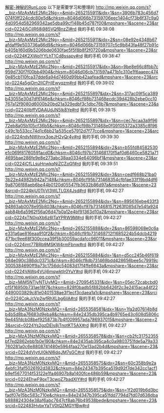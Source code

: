 [解密-神秘的RunLoop](http://www.jianshu.com/p/cf4915508929)
以下是需要学习和整理的
http://mp.weixin.qq.com/s?__biz=MzAxMzE2Mjc2Ng==&mid=2652155911&idx=1&sn=3906b783c456d7074f0ff224cdc80e5d&chksm=8046d066b73159706eec1404cf73b6f37c9a04d0954d582969342ae5dba99cf148b45d787f00&mpshare=1&scene=23&srcid=0224i5CjIR68j985VQfBnzZI#rd
我的手机  09:38:08
http://mp.weixin.qq.com/s?__biz=MzAxMzE2Mjc2Ng==&mid=2652155911&idx=2&sn=08e92e4348b67afdaff9e503736a66d9&chksm=8046d066b73159707c5c9b843fa48f27b91cb405b160d9b5206bde0630fae5f5f8b8f2f0720a&mpshare=1&scene=23&srcid=0224K2XWolYYLhT1Cd8ssapy#rd
我的手机  09:38:47
http://mp.weixin.qq.com/s?__biz=MzAxMzE2Mjc2Ng==&mid=2652155917&idx=3&sn=9be8e66c8fbb7c959d730f7f00bb4904&chksm=8046d06cb731597a471b1c310e1f6aaeec4740e85cb110fca37dde6a94d7460d99bb42aafead&mpshare=1&scene=23&srcid=0224a5giOm2IlCPrjIEwyqzm#rd
我的手机  09:39:02
http://mp.weixin.qq.com/s?__biz=MzAxMzE2Mjc2Ng==&mid=2652155897&idx=2&sn=317ac09f5ca389b43055e30d7df6146e&chksm=8046cf98b731468ecdc39d428b2ebe0cc10767a12f9080d6000b20bd21a329edbf3c1dbc76b7&mpshare=1&scene=23&srcid=0224iIIbffVDAAUdJN5lk8Ye#rd
我的手机  09:39:15
http://mp.weixin.qq.com/s?__biz=MzAxMzE2Mjc2Ng==&mid=2652155897&idx=1&sn=cec7ecaa3a9f9672eb8a05b105cf36b5&chksm=8046cf98b731468e0f09105372a3385c8f96c49c1b533cc74d1c6bb21a535ce57912d7f77cce&mpshare=1&scene=23&srcid=0224ndvNWjhnx3oeJH2yQr4y#rd
我的手机  09:39:30
http://mp.weixin.qq.com/s?__biz=MzAxMzE2Mjc2Ng==&mid=2652155894&idx=2&sn=b55fd84582530e1c069f81760591acd0&chksm=8046cf97b731468170f5af0d6460ce5821a714695bae286fe9e8e273abc38aa0334e64096bf1&mpshare=1&scene=23&srcid=0224iCfLLsuHnwkqNiZCZoGf#rd
我的手机  09:39:51
http://mp.weixin.qq.com/s?__biz=MzAxMzE2Mjc2Ng==&mid=2652155892&idx=3&sn=cedf668b21ba03b22e44982b942a7148&chksm=8046cf95b731468354cfb1ae33f19bd4df69a8706f88aeb6be44b0120d05547fb3632b86d97a&mpshare=1&scene=23&srcid=0224kjU0TtjVI3WLTLGX4Jsd#rd
我的手机  09:42:27
http://mp.weixin.qq.com/s?__biz=MzAxMzE2Mjc2Ng==&mid=2652155894&idx=1&sn=895616ebe433f394863ab0078e95b803&chksm=8046cf97b731468157f263f085d7e54fa924aab84b6a5962f56a06d47b0a12e4bf91363d10a2&mpshare=1&scene=23&srcid=0224xTN0jqXb6z6ITaYPRW9M#rd
我的手机  09:42:27
http://mp.weixin.qq.com/s?__biz=MzAxMzE2Mjc2Ng==&mid=2652155888&idx=2&sn=86598068e0c6ae331a6ae816eaa910f2&chksm=8046cf91b731468712f1685224b54dcb4219471bc9ee68f300ccea39f5b30059acdafcc96011&mpshare=1&scene=23&srcid=0224imt77BRb9MSKW4rmFbnw#rd
我的手机  09:42:27
http://mp.weixin.qq.com/s?__biz=MzAxMzE2Mjc2Ng==&mid=2652155884&idx=1&sn=d5cc245b46f619084e090c386dc0371c&chksm=8046cf8db731469bdd428656bee5c79919c3005384690ff9a73c1756dc54083d17f4ffe6643a&mpshare=1&scene=23&srcid=0224VAWq4VUj6mqwktlr0YuY#rd
我的手机  09:42:27
http://mp.weixin.qq.com/s?__biz=MjM5NTIyNTUyMQ==&mid=2709545331&idx=1&sn=05ec72cabcbd0cf5f16950b731ae18f7&chksm=828f0badb5f882bb6426f2c3e2415aca44f224490003829c81e0401538ae3f1ecf3cdaea1a1c&mpshare=1&scene=23&srcid=0224CqkJcVp2wfRhXLbg6ilA#rd
我的手机  09:42:27
http://mp.weixin.qq.com/s?__biz=MzA3NzM0NzkxMQ==&mid=2655358581&idx=1&sn=1fa2d07614b8db4b5d8ba76683d9eba8&chksm=84e2435db395ca4b9765e43c608d5806c9e445fdcb08bef925873b7b4f009957ada786937015&mpshare=1&scene=23&srcid=0224Ys2gzDEls8jTnotKT5AX#rd
我的手机  09:42:27
http://mp.weixin.qq.com/s?__biz=MzA3NzM0NzkxMQ==&mid=2655358578&idx=1&sn=cb2fc31752355bf7ed2862ebb1b0e190&chksm=84e2435ab395ca4c0a9803751fde5a79a33760281a0c6e8808741480e5964faa270e13ad2b4d&mpshare=1&scene=23&srcid=0224dVIytUl0kNl6dqJM7sGC#rd
我的手机  09:42:27
http://mp.weixin.qq.com/s?__biz=MzA3NzM0NzkxMQ==&mid=2655358575&idx=2&sn=60c358b9e2a4ebfc3faf5026192d3832&chksm=84e24347b395ca519d92f7de342cc1acf1b9ef5677014f53122e1fa46907b8a1400fce486b59&mpshare=1&scene=23&srcid=0224EhwF9oxT3cwoZ7badXlY#rd
我的手机  09:42:27
http://mp.weixin.qq.com/s?__biz=MzA3NzM0NzkxMQ==&mid=2655358575&idx=1&sn=1f2d019b6d3bcfadf07e15bc583c710e&chksm=84e24347b395ca51fdd7794d7fd07d636dbab888824304e38af6abc7647cf8ab76b49538bede&mpshare=1&scene=23&srcid=022483HvbxYaTV0tQZMGYfBw#rd

